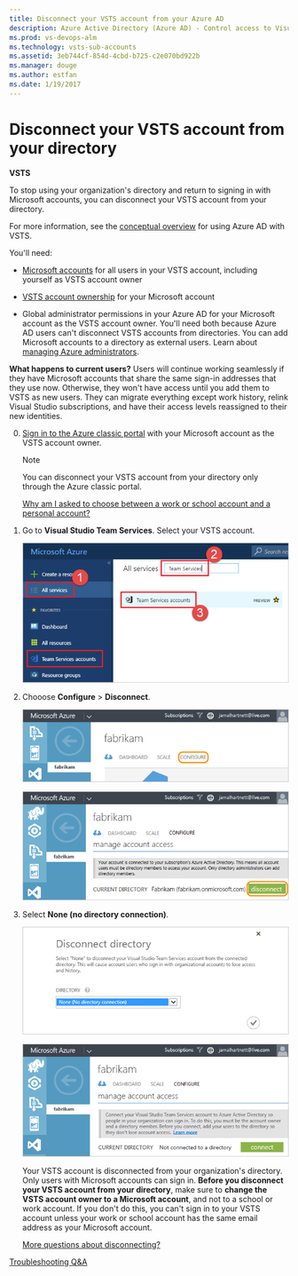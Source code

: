 ```yaml
---
title: Disconnect your VSTS account from your Azure AD
description: Azure Active Directory (Azure AD) - Control access to Visual Studio Team Services (VSTS, Visual Studio Online, VSO)
ms.prod: vs-devops-alm
ms.technology: vsts-sub-accounts
ms.assetid: 3eb744cf-854d-4cbd-b725-c2e070bd922b
ms.manager: douge
ms.author: estfan
ms.date: 1/19/2017
---
```


#  Disconnect your VSTS account from your directory

**VSTS**

<a name="DisconnectDirectory"></a>

To stop using your organization's directory and return to signing in with Microsoft accounts, 
you can disconnect your VSTS account from your directory. 

For more information, see the [conceptual overview](access-with-azure-ad.md) for using Azure AD with VSTS.


You'll need:

*	[Microsoft accounts](https://signup.live.com/) 
for all users in your VSTS account, 
including yourself as VSTS account owner

*	[VSTS account ownership](faq-change-app-access.md#find-owner) for your Microsoft account 

*	Global administrator permissions in your Azure AD 
for your Microsoft account as the VSTS account owner. You'll need both 
because Azure AD users can't disconnect VSTS accounts from directories. 
You can add Microsoft accounts to a directory as external users. 
Learn about [managing Azure administrators](https://azure.microsoft.com/en-us/documentation/articles/active-directory-assign-admin-roles/).

**What happens to current users?**  Users will continue working seamlessly if they have Microsoft accounts 
that share the same sign-in addresses that they use now.
Otherwise, they won't have access until you add them to 
VSTS as new users. They can migrate everything except work history, 
relink Visual Studio subscriptions, and have their access levels reassigned to their new identities.

0.	[Sign in to the Azure classic portal](https://manage.windowsazure.com/) 
with your Microsoft account as the VSTS account owner.

	> [!NOTE]
	> You can disconnect your VSTS account 
	> from your directory only through the Azure classic portal.

	[Why am I asked to choose between a work or school account and a personal account?](faq-azure-access.md#ChooseOrgAcctMSAcct)

0.  Go to **Visual Studio Team Services**. 
Select your VSTS account.

	![Select your account](_img/manage-work-access/azureselectconnectedvso.png)

0.	Chooose **Configure** > **Disconnect**.

	![Configure account](_img/manage-work-access/azure-configure-disconnect.png)

	![Disconnect account from directory](_img/manage-work-access/azuredisconnectdirectory1.png)

0.	Select **None (no directory connection)**.

	![Select no directory connection](_img/manage-work-access/azuredisconnectdirectory2.png)

	![Account is now disconnected from your directory](_img/manage-work-access/azuredisconnectdirectory3.png)

	Your VSTS account is disconnected from your organization's directory. 
	Only users with Microsoft accounts can sign in.
	**Before you disconnect your VSTS account from your directory**, 
	make sure to **change the VSTS account owner to a Microsoft account**, 
	and not to a school or work account. If you don't do this, 
	you can't sign in to your VSTS account unless your work or school 
	account has the same email address as your Microsoft account.

	[More questions about disconnecting?](faq-azure-access.md#faq-disconnect)


[Troubleshooting Q&A](faq-azure-access.md)

